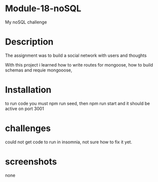 # Module-18-noSQL
My noSQL challenge

# Description 
The assignment was to build a social network with users and thoughts 

With this project i learned how to write routes for mongoose, how to build schemas and requie mongooose,

# Installation
 to run code you must npm run seed, then npm run start and it should be active on port 3001 

# challenges
could not get code to run in insomnia, not sure how to fix it yet. 

 # screenshots
 none